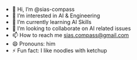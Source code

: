 - 👋 Hi, I’m @sias-compass
- 👀 I’m interested in AI & Engineering
- 🌱 I’m currently learning AI Skills
- 💞️ I’m looking to collaborate on AI related issues
- 📫 How to reach me sias.compass@gmail.com
- 😄 Pronouns: him
- ⚡ Fun fact: I like noodles with ketchup

<!---
sias-compass/sias-compass is a ✨ special ✨ repository because its `README.md` (this file) appears on your GitHub profile.
You can click the Preview link to take a look at your changes.
--->
